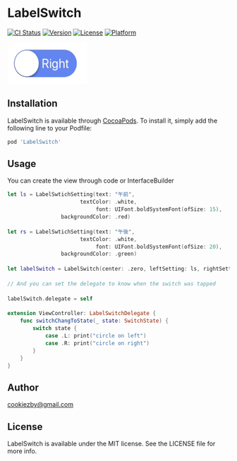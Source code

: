 # LabelSwitch

[![CI Status](http://img.shields.io/travis/Cookiezby/LabelSwitch.svg?style=flat)](https://travis-ci.org/Cookiezby/LabelSwitch)
[![Version](https://img.shields.io/cocoapods/v/LabelSwitch.svg?style=flat)](http://cocoapods.org/pods/LabelSwitch)
[![License](https://img.shields.io/cocoapods/l/LabelSwitch.svg?style=flat)](http://cocoapods.org/pods/LabelSwitch)
[![Platform](https://img.shields.io/cocoapods/p/LabelSwitch.svg?style=flat)](http://cocoapods.org/pods/LabelSwitch)

<img src="sample.gif" width="180" height="94" />

## Installation

LabelSwitch is available through [CocoaPods](http://cocoapods.org). To install
it, simply add the following line to your Podfile:

```ruby
pod 'LabelSwitch'
```

## Usage

You can create the view through code or InterfaceBuilder

```swift
let ls = LabelSwtichSetting(text: "午前",
                       textColor: .white,
                            font: UIFont.boldSystemFont(ofSize: 15),
                 backgroundColor: .red)
        
let rs = LabelSwtichSetting(text: "午後",
                       textColor: .white,
                            font: UIFont.boldSystemFont(ofSize: 20),
                 backgroundColor: .green)

let labelSwitch = LabelSwitch(center: .zero, leftSetting: ls, rightSetting: rs)

// And you can set the delegate to know when the switch was tapped

labelSwitch.delegate = self

extension ViewController: LabelSwitchDelegate {
    func switchChangToState(_ state: SwitchState) {
        switch state {
            case .L: print("circle on left")
            case .R: print("circle on right")
        }
    }
}

```

## Author

cookiezby@gmail.com

## License

LabelSwitch is available under the MIT license. See the LICENSE file for more info.
